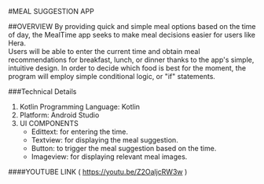 #MEAL SUGGESTION APP

##OVERVIEW
By providing quick and simple meal options based on the time of day, the MealTime app seeks to make meal decisions easier for users like Hera.  
Users will be able to enter the current time and obtain meal recommendations for breakfast, lunch, or dinner thanks to the app's simple, intuitive design. 
In order to decide which food is best for the moment, the program will employ simple conditional logic, or "if" statements.

###Technical Details
1. Kotlin Programming Language: Kotlin
2. Platform: Android Studio
3. UI COMPONENTS
   - Edittext: for entering the time.
   - Textview: for displaying the meal suggestion.
   - Button: to trigger the meal suggestion based on the time.
   - Imageview: for displaying relevant meal images.
  
####YOUTUBE LINK ( https://youtu.be/Z2OaljcRW3w )
#####



